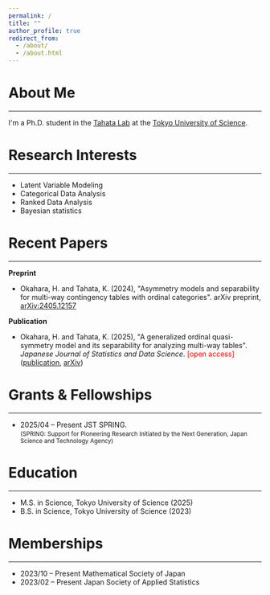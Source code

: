 ```yaml
---
permalink: /
title: ""
author_profile: true
redirect_from: 
  - /about/
  - /about.html
---
```



# About Me
---
I'm a Ph.D. student in the [Tahata Lab](https://tahata-lab.is.noda.tus.ac.jp/) at the [Tokyo University of Science](https://www.tus.ac.jp/en/grad/riko/).


# Research Interests
---
- Latent Variable Modeling
- Categorical Data Analysis
- Ranked Data Analysis
- Bayesian statistics  


# Recent Papers
---

**Preprint**
- Okahara, H. and Tahata, K. (2024), "Asymmetry models and separability for multi-way contingency tables with ordinal categories". arXiv preprint, [arXiv:2405.12157](https://arxiv.org/abs/2405.12157)

**Publication**
- Okahara, H. and Tahata, K. (2025), "A generalized ordinal quasi-symmetry model and its separability for analyzing multi-way tables". *Japanese Journal of Statistics and Data Science*. <span style="color: red;">[open access]</span> ([publication](https://link.springer.com/article/10.1007/s42081-024-00289-4), [arXiv](https://arxiv.org/abs/2405.04193))


# Grants & Fellowships
---
- 2025/04 – Present  JST SPRING.  
  <small> (SPRING: Support for Pioneering Research Initiated by the Next Generation, Japan Science and Technology Agency) </small>

# Education
---
- M.S. in Science, Tokyo University of Science (2025)  
- B.S. in Science, Tokyo University of Science (2023)


# Memberships
---
- 2023/10 – Present  Mathematical Society of Japan
- 2023/02 – Present  Japan Society of Applied Statistics
